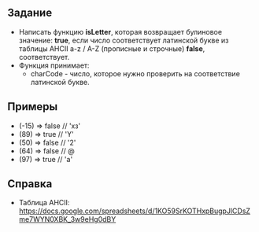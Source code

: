 ## Задание
- Написать функцию <b>isLetter</b>, которая возвращает булиновое значение: <b>true</b>, если число соответствует латинской букве из таблицы AHCII a-z / A-Z (прописные и строчные) <b>false</b>, соответствует.
- Функция принимает:
  - charCode - число, которое нужно проверить на соответствие латинской букве.

## Примеры
- (-15) => false // 'хз'
- (89) => true // 'Y'
- (50) => false // '2'
- (64) => false // @
- (97) => true // 'a'

## Справка
- Таблица AHCII: https://docs.google.com/spreadsheets/d/1KO59SrKOTHxpBugpJlCDsZme7WYN0XBK_3w9eHg0dBY
